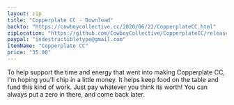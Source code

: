 ```yaml
---
layout: zip
title: "Copperplate CC - Download"
backto: "https://cowboycollective.cc/2020/06/22/CopperplateCC.html"
zipLocation: "https://github.com/CowboyCollective/CopperplateCC/releases/download/1.0/CopperplateCC.zip"
paypal: "indestructibletype@gmail.com"
itemName: "Copperplate CC"
price: "35.00"
---
```


To help support the time and energy that went into making Copperplate CC, I'm hoping you'll chip in a little money. It helps keep food on the table and fund this kind of work. Just pay whatever you think its worth! You can always put a zero in there, and come back later.
